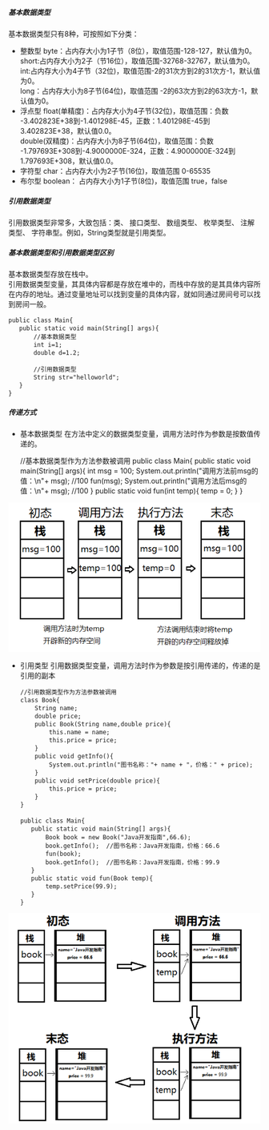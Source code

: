 ##### 基本数据类型
基本数据类型只有8种，可按照如下分类：
* 整数型
byte：占内存大小为1子节（8位），取值范围-128-127，默认值为0。<br>
short:占内存大小为2子（节16位），取值范围-32768-32767，默认值为0。<br>
int:占内存大小为4子节（32位)，取值范围-2的31次方到2的31次方-1，默认值为0。<br>
long：占内存大小为8子节(64位)，取值范围 -2的63次方到2的63次方-1，默认值为0。<br>
* 浮点型
float(单精度)：占内存大小为4子节(32位)，取值范围：负数 -3.402823E+38到-1.401298E-45，正数：1.401298E-45到3.402823E+38，默认值0.0。<br>
double(双精度)：占内存大小为8子节(64位)，取值范围：负数 -1.797693E+308到-4.9000000E-324，正数：4.9000000E-324到1.797693E+308，默认值0.0。<br>
* 字符型
char：占内存大小为2子节(16位)，取值范围 0-65535
* 布尔型
boolean： 占内存大小为1子节(8位)，取值范围 true，false
##### 引用数据类型
引用数据类型非常多，大致包括：类、 接口类型、 数组类型、 枚举类型、 注解类型、 字符串型。例如，String类型就是引用类型。
##### 基本数据类型和引用数据类型区别
基本数据类型存放在栈中。<br>
引用数据类型变量，其具体内容都是存放在堆中的，而栈中存放的是其具体内容所在内存的地址。通过变量地址可以找到变量的具体内容，就如同通过房间号可以找到房间一般。<br>

    public class Main{
       public static void main(String[] args){
           //基本数据类型
           int i=1;
           double d=1.2;

           //引用数据类型
           String str="helloworld";
       }
    }
 ##### 传递方式  
 * 基本数据类型
 在方法中定义的数据类型变量，调用方法时作为参数是按数值传递的。
 
      //基本数据类型作为方法参数被调用
      public class Main{
         public static void main(String[] args){
             int msg = 100;
             System.out.println("调用方法前msg的值：\n"+ msg);    //100
             fun(msg);
             System.out.println("调用方法后msg的值：\n"+ msg);    //100
         }
         public static void fun(int temp){
             temp = 0;
         }
      }
      
 ![baseDate](/img/baseDate.png)
  * 引用类型
  引用数据类型变量，调用方法时作为参数是按引用传递的，传递的是引用的副本   
  
        //引用数据类型作为方法参数被调用
        class Book{
            String name;
            double price;
            public Book(String name,double price){
                this.name = name;
                this.price = price;
            }
            public void getInfo(){
                System.out.println("图书名称："+ name + "，价格：" + price);
            }
            public void setPrice(double price){
                this.price = price;
            }
        }

        public class Main{
           public static void main(String[] args){
               Book book = new Book("Java开发指南",66.6);
               book.getInfo();  //图书名称：Java开发指南，价格：66.6
               fun(book);
               book.getInfo();  //图书名称：Java开发指南，价格：99.9
           }
           public static void fun(Book temp){
               temp.setPrice(99.9);
           }
        }

 ![datetype](/img/datetype.png)
